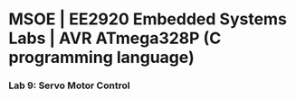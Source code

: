 # MSOE | EE2920 Embedded Systems Labs | AVR ATmega328P (C programming language)

### Lab 9: Servo Motor Control